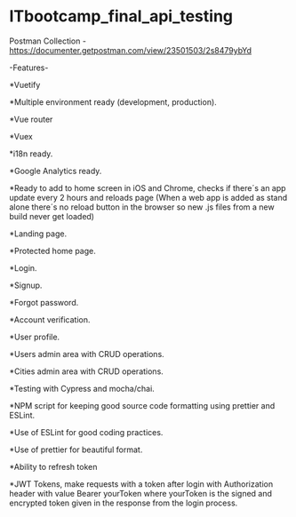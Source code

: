 # ITbootcamp_final_api_testing

Postman Collection - https://documenter.getpostman.com/view/23501503/2s8479ybYd

-Features-

*Vuetify

*Multiple environment ready (development, production).

*Vue router

*Vuex

*i18n ready.

*Google Analytics ready.

*Ready to add to home screen in iOS and Chrome, checks if there´s an app update every 2 hours and reloads page (When a web app is added as stand alone there´s no reload button in the browser so new .js files from a new build never get loaded)

*Landing page.

*Protected home page.

*Login.

*Signup.

*Forgot password.

*Account verification.

*User profile.

*Users admin area with CRUD operations.

*Cities admin area with CRUD operations.

*Testing with Cypress and mocha/chai.

*NPM script for keeping good source code formatting using prettier and ESLint.

*Use of ESLint for good coding practices.

*Use of prettier for beautiful format.

*Ability to refresh token

*JWT Tokens, make requests with a token after login with Authorization header with value Bearer yourToken where yourToken is the signed and encrypted token given in the response from the login process.
